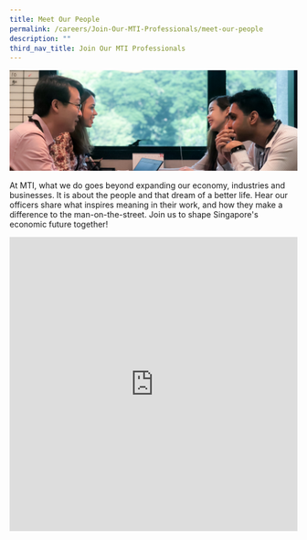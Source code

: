 ```yaml
---
title: Meet Our People
permalink: /careers/Join-Our-MTI-Professionals/meet-our-people
description: ""
third_nav_title: Join Our MTI Professionals
---
```

![Banner](/images/Careers/Careers%20_Banner.jpg)

At MTI, what we do goes beyond expanding our economy, industries and businesses. It is about the people and that dream of a better life. Hear our officers share what inspires meaning in their work, and how they make a difference to the man-on-the-street. Join us to shape Singapore's economic future together!

<div>
<iframe width="100%" height="515px" src="https://www.youtube.com/embed/hrinpvz0d7A" title="MTI - HR Recruitment Video" frameborder="0" allow="accelerometer; autoplay; clipboard-write; encrypted-media; gyroscope; picture-in-picture" allowfullscreen></iframe>
	</div>